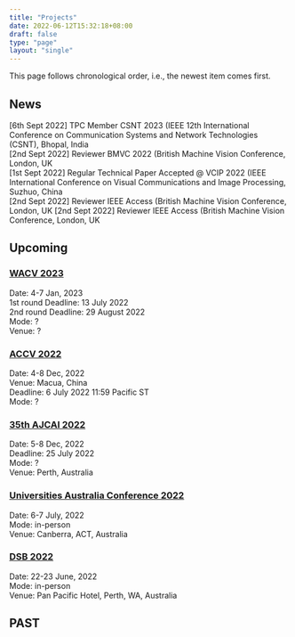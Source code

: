 ```yaml
---
title: "Projects"
date: 2022-06-12T15:32:18+08:00
draft: false
type: "page"
layout: "single"
---
```


This page follows chronological order, i.e., the newest item comes first.

## News

[6th Sept 2022] TPC Member CSNT 2023 (IEEE 12th International Conference on Communication Systems and Network Technologies (CSNT), Bhopal, India    
[2nd Sept 2022] Reviewer BMVC 2022 (British Machine Vision Conference, London, UK  
[1st Sept 2022] Regular Technical Paper Accepted @ VCIP 2022 (IEEE International Conference on Visual Communications and Image Processing, Suzhuo, China  
[2nd Sept 2022] Reviewer IEEE Access (British Machine Vision Conference, London, UK 
[2nd Sept 2022] Reviewer IEEE Access (British Machine Vision Conference, London, UK 



## Upcoming

### [WACV 2023](https://wacv2022.thecvf.com/home)

Date: 4-7 Jan, 2023  
1st round Deadline: 13 July 2022   
2nd round Deadline: 29 August 2022   
Mode: ?   
Venue: ?  

### [ACCV 2022](https://accv2022.org/en/)

Date: 4-8 Dec, 2022  
Venue: Macua, China  
Deadline: 6 July 2022 11:59 Pacific ST  
Mode: ?  

### [35th AJCAI 2022](https://ajcai2022.org/)

Date: 5-8 Dec, 2022  
Deadline: 25 July 2022   
Mode: ?  
Venue: Perth, Australia   

### [Universities Australia Conference 2022](https://ua.eventsair.com/2022uaconf/)  
Date: 6-7 July, 2022  
Mode: in-person  
Venue: Canberra, ACT, Australia  


### [DSB 2022](https://dsb.wadsih.org.au/)  

Date: 22-23 June, 2022  
Mode: in-person  
Venue: Pan Pacific Hotel, Perth, WA, Australia  

## PAST


